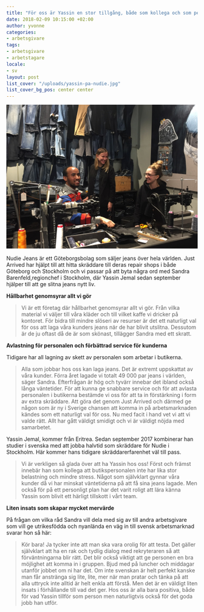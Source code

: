 ```yaml
---
title: "För oss är Yassin en stor tillgång, både som kollega och som person"
date: 2018-02-09 10:15:00 +02:00
author: yvonne
categories:
- arbetsgivare
tags:
- arbetsgivare
- arbetstagare
locale:
- sv
layout: post
list_cover: "/uploads/yassin-pa-nudie.jpg"
list_cover_bg_pos: center center
---
```


![Yassin på Nudie](/uploads/yassin-pa-nudie.jpg)

Nudie Jeans är ett Göteborgsbolag som säljer jeans över hela världen. Just Arrived har hjälpt till att hitta skräddare till deras repair shops i både Göteborg och Stockholm och vi passar på att byta några ord med Sandra Barenfeld,regionchef i Stockholm, där Yassin Jemal sedan september hjälper till att ge slitna jeans nytt liv.

__Hållbarhet genomsyrar allt vi gör__

> Vi är ett företag där hållbarhet genomsyrar allt vi gör. Från vilka material vi väljer till våra kläder och till vilket kaffe vi dricker på kontoret. För bidra till mindre slöseri av resurser är det ett naturligt val för oss att laga våra kunders jeans när de har blivit utslitna. Dessutom är de ju oftast då de är som skönast, tillägger Sandra med ett skratt.

__Avlastning för personalen och förbättrad service för kunderna__

Tidigare har all lagning av skett av personalen som arbetar i butikerna.

> Alla som jobbar hos oss kan laga jeans. Det är extremt uppskattat av våra kunder. Förra året lagade vi totalt 49 000 par jeans i världen, säger Sandra. Efterfrågan är hög och tyvärr innebar det ibland också långa väntetider. För att kunna ge snabbare service och för att avlasta personalen i butikerna bestämde vi oss för att ta in förstärkning i form av extra skräddare. Att göra det genom Just Arrived och därmed ge någon som är ny i Sverige chansen att komma in på arbetsmarknaden kändes som ett naturligt val för oss. Nu med facit i hand vet vi att vi valde rätt. Allt har gått väldigt smidigt och vi är väldigt nöjda med samarbetet.

Yassin Jemal, kommer från Eritrea. Sedan september 2017 kombinerar han studier i svenska med att jobba halvtid  som skräddare för Nudie i Stockholm. Här kommer hans tidigare skräddarerfarenhet väl till pass.

> Vi är verkligen så glada över att ha Yassin hos oss! Först och främst innebär han som kollega att butikspersonalen inte har lika stor belastning och mindre stress. Något som självklart gynnar våra kunder då vi har minskat väntetiderna på att få sina jeans lagade. Men också för på ett personligt plan har det varit roligt att lära känna  Yassin som blivit ett härligt tillskott i vårt team.

__Liten insats som skapar mycket mervärde__

På frågan om vilka råd Sandra vill dela med sig av till andra arbetsgivare som vill ge utrikesfödda och nyanlända en väg in till svensk arbetsmarknad svarar hon så här:

> Kör bara! Ja tycker inte att man ska vara orolig för att testa. Det gäller självklart att ha en rak och tydlig dialog med rekryteraren så att förväntningarna blir rätt. Det blir också viktigt att ge personen en bra möjlighet att komma in i gruppen.  Bjud med på luncher och middagar utanför jobbet om ni har det. Om inte svenskan är helt perfekt kanske man får anstränga sig lite, lite, mer när man pratar och tänka på att alla uttryck inte alltid är helt enkla att förstå. Men det är en väldigt liten insats i förhållande till vad det ger. Hos oss är alla bara positiva, både för vad Yassin tillför som person men naturligtvis också för det goda jobb han utför.
